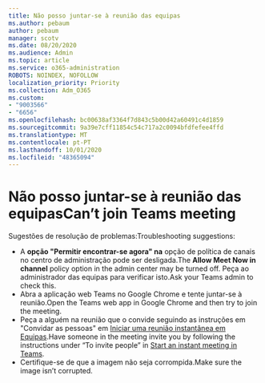 ```yaml
---
title: Não posso juntar-se à reunião das equipas
ms.author: pebaum
author: pebaum
manager: scotv
ms.date: 08/20/2020
ms.audience: Admin
ms.topic: article
ms.service: o365-administration
ROBOTS: NOINDEX, NOFOLLOW
localization_priority: Priority
ms.collection: Adm_O365
ms.custom:
- "9003566"
- "6656"
ms.openlocfilehash: bc00638af3364f7d843c5b00d42a60491c4d1859
ms.sourcegitcommit: 9a39e7cff11854c54c717a2c0094bfdfefee4ffd
ms.translationtype: MT
ms.contentlocale: pt-PT
ms.lasthandoff: 10/01/2020
ms.locfileid: "48365094"
---
```

# <a name="cant-join-teams-meeting"></a><span data-ttu-id="4a38b-102">Não posso juntar-se à reunião das equipas</span><span class="sxs-lookup"><span data-stu-id="4a38b-102">Can’t join Teams meeting</span></span>

<span data-ttu-id="4a38b-103">Sugestões de resolução de problemas:</span><span class="sxs-lookup"><span data-stu-id="4a38b-103">Troubleshooting suggestions:</span></span>  

- <span data-ttu-id="4a38b-104">A  **opção "Permitir encontrar-se agora" na**  opção de política de canais no centro de administração pode ser desligada.</span><span class="sxs-lookup"><span data-stu-id="4a38b-104">The  **Allow Meet Now in channel**  policy option in the admin center may be turned off.</span></span> <span data-ttu-id="4a38b-105">Peça ao administrador das equipas para verificar isto.</span><span class="sxs-lookup"><span data-stu-id="4a38b-105">Ask your Teams admin to check this.</span></span>
- <span data-ttu-id="4a38b-106">Abra a aplicação web Teams no Google Chrome e tente juntar-se à reunião.</span><span class="sxs-lookup"><span data-stu-id="4a38b-106">Open the Teams web app in Google Chrome and then try to join the meeting.</span></span>
- <span data-ttu-id="4a38b-107">Peça a alguém na reunião que o convide seguindo as instruções em "Convidar as pessoas" em  [Iniciar uma reunião instantânea em Equipas](https://support.microsoft.com/office/start-an-instant-meeting-in-teams-ff95e53f-8231-4739-87fa-00b9723f4ef5).</span><span class="sxs-lookup"><span data-stu-id="4a38b-107">Have someone in the meeting invite you by following the instructions under “To invite people” in  [Start an instant meeting in Teams](https://support.microsoft.com/office/start-an-instant-meeting-in-teams-ff95e53f-8231-4739-87fa-00b9723f4ef5).</span></span>
- <span data-ttu-id="4a38b-108">Certifique-se de que a imagem não seja corrompida.</span><span class="sxs-lookup"><span data-stu-id="4a38b-108">Make sure the image isn’t corrupted.</span></span>
